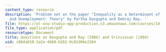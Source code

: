 ```yaml
---
content_type: resource
description: 'Problem set on the paper "Inequality as a Determinant of Malnutrition
  and Unemployment: Theory" by Partha Dasgupta and Debraj Ray. '
file: https://ol-ocw-studio-app-production.s3.amazonaws.com/courses/14-771-development-economics-microeconomic-issues-and-policy-models-fall-2008/c86da6102a2e4b60b2b20c82d66e2164_assn1.pdf
file_type: application/pdf
resourcetype: Document
title: Questions on Dasgupta and Ray (1986) and Srinivasan (1994)
uid: c86da610-2a2e-4b60-b2b2-0c82d66e2164
---
```

